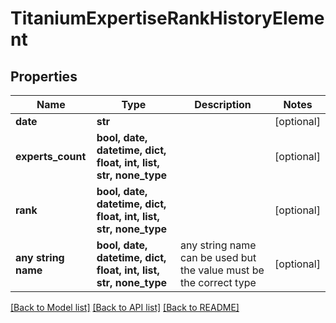 # TitaniumExpertiseRankHistoryElement


## Properties
Name | Type | Description | Notes
------------ | ------------- | ------------- | -------------
**date** | **str** |  | [optional] 
**experts_count** | **bool, date, datetime, dict, float, int, list, str, none_type** |  | [optional] 
**rank** | **bool, date, datetime, dict, float, int, list, str, none_type** |  | [optional] 
**any string name** | **bool, date, datetime, dict, float, int, list, str, none_type** | any string name can be used but the value must be the correct type | [optional]

[[Back to Model list]](../README.md#documentation-for-models) [[Back to API list]](../README.md#documentation-for-api-endpoints) [[Back to README]](../README.md)



